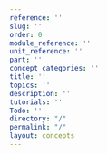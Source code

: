 ```yaml
---
reference: ''
slug: ''
order: 0
module_reference: ''
unit_reference: ''
part: ''
concept_categories: ''
title: ''
topics: ''
description: ''
tutorials: ''
Todo: ''
directory: "/"
permalink: "/"
layout: concepts
---
```

